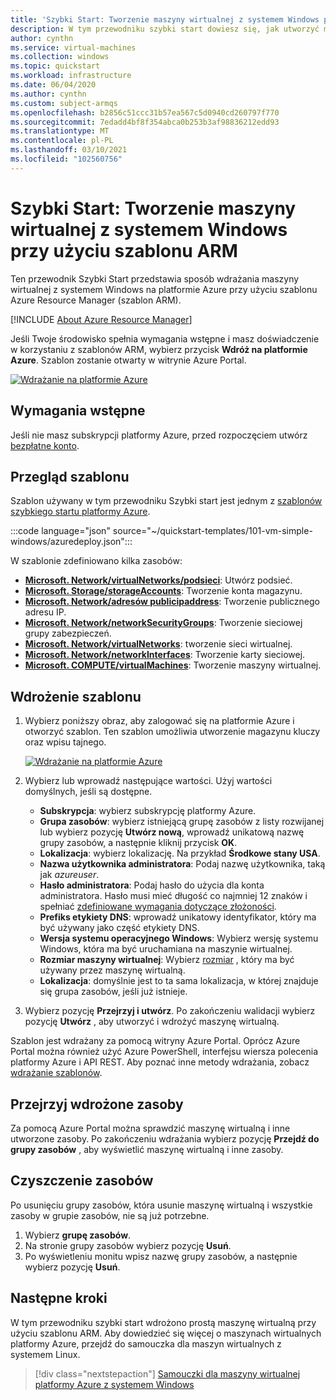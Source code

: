 ```yaml
---
title: 'Szybki Start: Tworzenie maszyny wirtualnej z systemem Windows przy użyciu szablonu Menedżer zasobów'
description: W tym przewodniku szybki start dowiesz się, jak utworzyć maszynę wirtualną z systemem Windows przy użyciu szablonu Menedżer zasobów
author: cynthn
ms.service: virtual-machines
ms.collection: windows
ms.topic: quickstart
ms.workload: infrastructure
ms.date: 06/04/2020
ms.author: cynthn
ms.custom: subject-armqs
ms.openlocfilehash: b2856c51ccc31b57ea567c5d0940cd260797f770
ms.sourcegitcommit: 7edadd4bf8f354abca0b253b3af98836212edd93
ms.translationtype: MT
ms.contentlocale: pl-PL
ms.lasthandoff: 03/10/2021
ms.locfileid: "102560756"
---
```

# <a name="quickstart-create-a-windows-virtual-machine-using-an-arm-template"></a>Szybki Start: Tworzenie maszyny wirtualnej z systemem Windows przy użyciu szablonu ARM

Ten przewodnik Szybki Start przedstawia sposób wdrażania maszyny wirtualnej z systemem Windows na platformie Azure przy użyciu szablonu Azure Resource Manager (szablon ARM).

[!INCLUDE [About Azure Resource Manager](../../../includes/resource-manager-quickstart-introduction.md)]

Jeśli Twoje środowisko spełnia wymagania wstępne i masz doświadczenie w korzystaniu z szablonów ARM, wybierz przycisk **Wdróż na platformie Azure**. Szablon zostanie otwarty w witrynie Azure Portal.

[![Wdrażanie na platformie Azure](../../media/template-deployments/deploy-to-azure.svg)](https://portal.azure.com/#create/Microsoft.Template/uri/https%3a%2f%2fraw.githubusercontent.com%2fAzure%2fazure-quickstart-templates%2fmaster%2f101-vm-simple-windows%2fazuredeploy.json)

## <a name="prerequisites"></a>Wymagania wstępne

Jeśli nie masz subskrypcji platformy Azure, przed rozpoczęciem utwórz [bezpłatne konto](https://azure.microsoft.com/free/?WT.mc_id=A261C142F).

## <a name="review-the-template"></a>Przegląd szablonu

Szablon używany w tym przewodniku Szybki start jest jednym z [szablonów szybkiego startu platformy Azure](https://azure.microsoft.com/resources/templates/101-vm-simple-windows/).

:::code language="json" source="~/quickstart-templates/101-vm-simple-windows/azuredeploy.json":::


W szablonie zdefiniowano kilka zasobów:

- [**Microsoft. Network/virtualNetworks/podsieci**](/azure/templates/Microsoft.Network/virtualNetworks/subnets): Utwórz podsieć.
- [**Microsoft. Storage/storageAccounts**](/azure/templates/Microsoft.Storage/storageAccounts): Tworzenie konta magazynu.
- [**Microsoft. Network/adresów publicipaddress**](/azure/templates/Microsoft.Network/publicIPAddresses): Tworzenie publicznego adresu IP.
- [**Microsoft. Network/networkSecurityGroups**](/azure/templates/Microsoft.Network/networkSecurityGroups): Tworzenie sieciowej grupy zabezpieczeń.
- [**Microsoft. Network/virtualNetworks**](/azure/templates/Microsoft.Network/virtualNetworks): tworzenie sieci wirtualnej.
- [**Microsoft. Network/networkInterfaces**](/azure/templates/Microsoft.Network/networkInterfaces): Tworzenie karty sieciowej.
- [**Microsoft. COMPUTE/virtualMachines**](/azure/templates/Microsoft.Compute/virtualMachines): Tworzenie maszyny wirtualnej.



## <a name="deploy-the-template"></a>Wdrożenie szablonu

1. Wybierz poniższy obraz, aby zalogować się na platformie Azure i otworzyć szablon. Ten szablon umożliwia utworzenie magazynu kluczy oraz wpisu tajnego.

    [![Wdrażanie na platformie Azure](../../media/template-deployments/deploy-to-azure.svg)](https://portal.azure.com/#create/Microsoft.Template/uri/https%3a%2f%2fraw.githubusercontent.com%2fAzure%2fazure-quickstart-templates%2fmaster%2f101-vm-simple-windows%2fazuredeploy.json)

1. Wybierz lub wprowadź następujące wartości. Użyj wartości domyślnych, jeśli są dostępne.

    - **Subskrypcja**: wybierz subskrypcję platformy Azure.
    - **Grupa zasobów**: wybierz istniejącą grupę zasobów z listy rozwijanej lub wybierz pozycję **Utwórz nową**, wprowadź unikatową nazwę grupy zasobów, a następnie kliknij przycisk **OK**.
    - **Lokalizacja**: wybierz lokalizację.  Na przykład **Środkowe stany USA**.
    - **Nazwa użytkownika administratora**: Podaj nazwę użytkownika, taką jak *azureuser*.
    - **Hasło administratora**: Podaj hasło do użycia dla konta administratora. Hasło musi mieć długość co najmniej 12 znaków i spełniać [zdefiniowane wymagania dotyczące złożoności](faq.md#what-are-the-password-requirements-when-creating-a-vm).
    - **Prefiks etykiety DNS**: wprowadź unikatowy identyfikator, który ma być używany jako część etykiety DNS.
    - **Wersja systemu operacyjnego Windows**: Wybierz wersję systemu Windows, która ma być uruchamiana na maszynie wirtualnej.
    - **Rozmiar maszyny wirtualnej**: Wybierz [rozmiar](../sizes.md) , który ma być używany przez maszynę wirtualną.
    - **Lokalizacja**: domyślnie jest to ta sama lokalizacja, w której znajduje się grupa zasobów, jeśli już istnieje.
1. Wybierz pozycję **Przejrzyj i utwórz**. Po zakończeniu walidacji wybierz pozycję **Utwórz** , aby utworzyć i wdrożyć maszynę wirtualną.


Szablon jest wdrażany za pomocą witryny Azure Portal. Oprócz Azure Portal można również użyć Azure PowerShell, interfejsu wiersza polecenia platformy Azure i API REST. Aby poznać inne metody wdrażania, zobacz [wdrażanie szablonów](../../azure-resource-manager/templates/deploy-powershell.md).

## <a name="review-deployed-resources"></a>Przejrzyj wdrożone zasoby

Za pomocą Azure Portal można sprawdzić maszynę wirtualną i inne utworzone zasoby. Po zakończeniu wdrażania wybierz pozycję **Przejdź do grupy zasobów** , aby wyświetlić maszynę wirtualną i inne zasoby.


## <a name="clean-up-resources"></a>Czyszczenie zasobów

Po usunięciu grupy zasobów, która usunie maszynę wirtualną i wszystkie zasoby w grupie zasobów, nie są już potrzebne. 

1. Wybierz **grupę zasobów**.
1. Na stronie grupy zasobów wybierz pozycję **Usuń**.
1. Po wyświetleniu monitu wpisz nazwę grupy zasobów, a następnie wybierz pozycję **Usuń**.


## <a name="next-steps"></a>Następne kroki

W tym przewodniku szybki start wdrożono prostą maszynę wirtualną przy użyciu szablonu ARM. Aby dowiedzieć się więcej o maszynach wirtualnych platformy Azure, przejdź do samouczka dla maszyn wirtualnych z systemem Linux.


> [!div class="nextstepaction"]
> [Samouczki dla maszyny wirtualnej platformy Azure z systemem Windows](./tutorial-manage-vm.md)